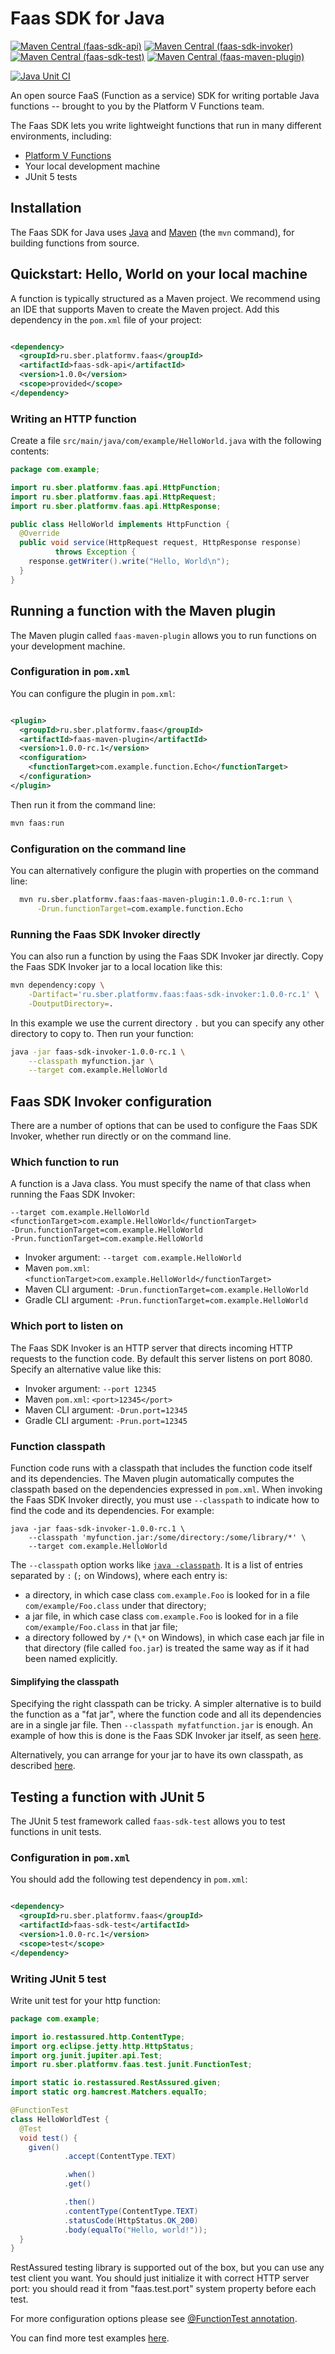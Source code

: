# Faas SDK for Java

[![Maven Central (faas-sdk-api)](https://img.shields.io/maven-central/v/ru.sber.platformv.faas/faas-sdk-api.svg?label=faas-sdk-api)](https://search.maven.org/artifact/ru.sber.platformv.faas/faas-sdk-api)
[![Maven Central (faas-sdk-invoker)](https://img.shields.io/maven-central/v/ru.sber.platformv.faas/faas-sdk-invoker.svg?label=faas-sdk-invoker)](https://search.maven.org/artifact/ru.sber.platformv.faas/faas-sdk-invoker)
[![Maven Central (faas-sdk-test)](https://img.shields.io/maven-central/v/ru.sber.platformv.faas/faas-sdk-test.svg?label=faas-sdk-test)](https://search.maven.org/artifact/ru.sber.platformv.faas/faas-sdk-test)
[![Maven Central (faas-maven-plugin)](https://img.shields.io/maven-central/v/ru.sber.platformv.faas/faas-maven-plugin.svg?label=faas-maven-plugin)](https://search.maven.org/artifact/ru.sber.platformv.faas/faas-maven-plugin)

[![Java Unit CI](https://github.com/sber-platformv/faas-sdk-java/actions/workflows/unit.yaml/badge.svg)](https://github.com/sber-platformv/faas-sdk-java/actions/workflows/unit.yaml)

An open source FaaS (Function as a service) SDK for writing portable Java functions -- brought to you by the Platform V
Functions team.

The Faas SDK lets you write lightweight functions that run in many different environments, including:

* [Platform V Functions](https://developers.sber.ru/portal/tools/platform-v-functions)
* Your local development machine
* JUnit 5 tests

## Installation

The Faas SDK for Java uses
[Java](https://java.com/en/download/help/download_options.xml) and
[Maven](http://maven.apache.org/install.html) (the `mvn` command), for building functions from source.

## Quickstart: Hello, World on your local machine

A function is typically structured as a Maven project. We recommend using an IDE that supports Maven to create the Maven
project. Add this dependency in the
`pom.xml` file of your project:

```xml

<dependency>
  <groupId>ru.sber.platformv.faas</groupId>
  <artifactId>faas-sdk-api</artifactId>
  <version>1.0.0</version>
  <scope>provided</scope>
</dependency>
```

### Writing an HTTP function

Create a file `src/main/java/com/example/HelloWorld.java` with the following contents:

```java
package com.example;

import ru.sber.platformv.faas.api.HttpFunction;
import ru.sber.platformv.faas.api.HttpRequest;
import ru.sber.platformv.faas.api.HttpResponse;

public class HelloWorld implements HttpFunction {
  @Override
  public void service(HttpRequest request, HttpResponse response)
          throws Exception {
    response.getWriter().write("Hello, World\n");
  }
}
```

## Running a function with the Maven plugin

The Maven plugin called `faas-maven-plugin` allows you to run functions on your development machine.

### Configuration in `pom.xml`

You can configure the plugin in `pom.xml`:

```xml

<plugin>
  <groupId>ru.sber.platformv.faas</groupId>
  <artifactId>faas-maven-plugin</artifactId>
  <version>1.0.0-rc.1</version>
  <configuration>
    <functionTarget>com.example.function.Echo</functionTarget>
  </configuration>
</plugin>
```

Then run it from the command line:

```sh
mvn faas:run
```

### Configuration on the command line

You can alternatively configure the plugin with properties on the command line:

```sh
  mvn ru.sber.platformv.faas:faas-maven-plugin:1.0.0-rc.1:run \
      -Drun.functionTarget=com.example.function.Echo
```

### Running the Faas SDK Invoker directly

You can also run a function by using the Faas SDK Invoker jar directly. Copy the Faas SDK Invoker jar to a local
location like this:

```sh
mvn dependency:copy \
    -Dartifact='ru.sber.platformv.faas:faas-sdk-invoker:1.0.0-rc.1' \
    -DoutputDirectory=.
```

In this example we use the current directory `.` but you can specify any other directory to copy to. Then run your
function:

```sh
java -jar faas-sdk-invoker-1.0.0-rc.1 \
    --classpath myfunction.jar \
    --target com.example.HelloWorld
```

## Faas SDK Invoker configuration

There are a number of options that can be used to configure the Faas SDK Invoker, whether run directly or on the command
line.

### Which function to run

A function is a Java class. You must specify the name of that class when running the Faas SDK Invoker:

```
--target com.example.HelloWorld
<functionTarget>com.example.HelloWorld</functionTarget>
-Drun.functionTarget=com.example.HelloWorld
-Prun.functionTarget=com.example.HelloWorld
```

* Invoker argument: `--target com.example.HelloWorld`
* Maven `pom.xml`: `<functionTarget>com.example.HelloWorld</functionTarget>`
* Maven CLI argument: `-Drun.functionTarget=com.example.HelloWorld`
* Gradle CLI argument: `-Prun.functionTarget=com.example.HelloWorld`

### Which port to listen on

The Faas SDK Invoker is an HTTP server that directs incoming HTTP requests to the function code. By default this server
listens on port 8080. Specify an alternative value like this:

* Invoker argument: `--port 12345`
* Maven `pom.xml`: `<port>12345</port>`
* Maven CLI argument: `-Drun.port=12345`
* Gradle CLI argument: `-Prun.port=12345`

### Function classpath

Function code runs with a classpath that includes the function code itself and its dependencies. The Maven plugin
automatically computes the classpath based on the dependencies expressed in `pom.xml`. When invoking the Faas SDK
Invoker directly, you must use `--classpath` to indicate how to find the code and its dependencies. For example:

```
java -jar faas-sdk-invoker-1.0.0-rc.1 \
    --classpath 'myfunction.jar:/some/directory:/some/library/*' \
    --target com.example.HelloWorld
```

The `--classpath` option works like
[`java -classpath`](https://docs.oracle.com/en/java/javase/13/docs/specs/man/java.html#standard-options-for-java). It is
a list of entries separated by `:` (`;` on Windows), where each entry is:

* a directory, in which case class `com.example.Foo` is looked for in a file
  `com/example/Foo.class` under that directory;
* a jar file, in which case class `com.example.Foo` is looked for in a file
  `com/example/Foo.class` in that jar file;
* a directory followed by `/*` (`\*` on Windows), in which case each jar file in that directory (file called `foo.jar`)
  is treated the same way as if it had been named explicitly.

#### Simplifying the classpath

Specifying the right classpath can be tricky. A simpler alternative is to build the function as a "fat jar", where the
function code and all its dependencies are in a single jar file. Then `--classpath myfatfunction.jar`
is enough. An example of how this is done is the Faas SDK Invoker jar itself, as seen
[here](faas-sdk/faas-sdk-invoker/pom.xml).

Alternatively, you can arrange for your jar to have its own classpath, as described
[here](https://maven.apache.org/shared/maven-archiver/examples/classpath.html).

## Testing a function with JUnit 5

The JUnit 5 test framework called `faas-sdk-test` allows you to test functions in unit tests.

### Configuration in `pom.xml`

You should add the following test dependency in `pom.xml`:

```xml

<dependency>
  <groupId>ru.sber.platformv.faas</groupId>
  <artifactId>faas-sdk-test</artifactId>
  <version>1.0.0-rc.1</version>
  <scope>test</scope>
</dependency>
```

### Writing JUnit 5 test

Write unit test for your http function:

```java
package com.example;

import io.restassured.http.ContentType;
import org.eclipse.jetty.http.HttpStatus;
import org.junit.jupiter.api.Test;
import ru.sber.platformv.faas.test.junit.FunctionTest;

import static io.restassured.RestAssured.given;
import static org.hamcrest.Matchers.equalTo;

@FunctionTest
class HelloWorldTest {
  @Test
  void test() {
    given()
            .accept(ContentType.TEXT)

            .when()
            .get()

            .then()
            .contentType(ContentType.TEXT)
            .statusCode(HttpStatus.OK_200)
            .body(equalTo("Hello, world!"));
  }
}
```

RestAssured testing library is supported out of the box, but you can use any test client you want. You should just
initialize it with correct HTTP server port: you should read it from "faas.test.port" system property before each test.

For more configuration options please see
[@FunctionTest annotation](faas-sdk/faas-sdk-test/src/main/java/ru/sber/platformv/faas/test/junit/FunctionTest.java).

You can find more test examples
[here](faas-sdk-examples/http-function/src/test/java/com/example/HelloWorldTest.java).
